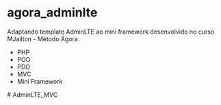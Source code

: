 # agora_adminlte
Adaptando template AdminLTE ao mini framework desenvolvido no curso MJailton - Método Ágora.
- PHP
- POO
- PDO
- MVC
- Mini Framework

#   A d m i n L T E _ M V C  
 